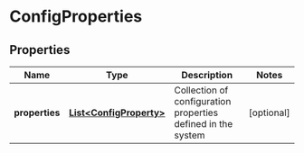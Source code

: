 
# ConfigProperties

## Properties
Name | Type | Description | Notes
------------ | ------------- | ------------- | -------------
**properties** | [**List&lt;ConfigProperty&gt;**](ConfigProperty.md) | Collection of configuration properties defined in the system |  [optional]



